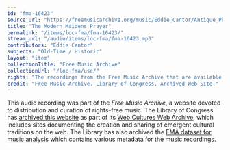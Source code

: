 ```yaml
---
id: "fma-16423"
source_url: "https://freemusicarchive.org/music/Eddie_Cantor/Antique_Phonograph_Music_Program_09232008/Eddie_Cantor_-_The_Modern_Maidens_Prayermp3_1468"
title: "The Modern Maidens Prayer"
permalink: "/items/loc-fma/fma-16423/"
stream_url: "/audio/items/loc-fma/fma-16423.mp3"
contributors: "Eddie Cantor"
subjects: "Old-Time / Historic"
layout: "item"
collectionTitle: "Free Music Archive"
collectionUrl: "/loc-fma/use/"
rights: "The recordings from the Free Music Archive that are available on Citizen DJ have a CC0 1.0 Universal License (Public Domain Dedication) which means you can copy, modify, distribute and perform the work, even for commercial purposes, all without asking permission."
credit: "Free Music Archive. Library of Congress, Archived Web Site."
---
```


This audio recording was part of the _Free Music Archive_, a website devoted to distribution and curation of rights-free music. The Library of Congress has [archived this website](https://www.loc.gov/item/lcwaN0026492/) as part of its [Web Cultures Web Archive](https://www.loc.gov/collections/web-cultures-web-archive/about-this-collection/), which includes sites documenting the creation and sharing of emergent cultural traditions on the web. The Library has also archived the [FMA dataset for music analysis](https://catalog.loc.gov/vwebv/search?searchCode=LCCN&searchArg=2018655052&searchType=1&permalink=y) which contains various metadata for the music recordings.